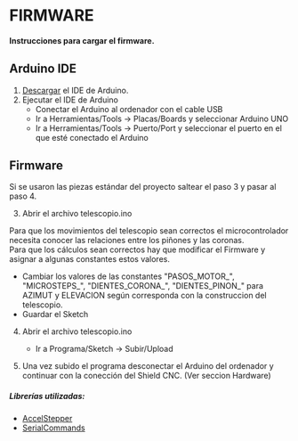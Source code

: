 # FIRMWARE

#### Instrucciones para cargar el firmware.

## Arduino IDE

1. [Descargar](https://github.com/arduino/arduino-ide/releases) el IDE de Arduino.
2. Ejecutar el IDE de Arduino
   - Conectar el Arduino al ordenador con el cable USB
   - Ir a Herramientas/Tools -> Placas/Boards y seleccionar Arduino UNO
   - Ir a Herramientas/Tools -> Puerto/Port y seleccionar el puerto en el que esté conectado el Arduino

## Firmware

Si se usaron las piezas estándar del proyecto saltear el paso 3 y pasar al paso 4.

3. Abrir el archivo telescopio.ino

Para que los movimientos del telescopio sean correctos el microcontrolador necesita conocer las relaciones entre los piñones y las coronas.  
Para que los cálculos sean correctos hay que modificar el Firmware y asignar a algunas constantes estos valores.

- Cambiar los valores de las constantes "PASOS_MOTOR\_", "MICROSTEPS\_", "DIENTES_CORONA\_", "DIENTES_PINON\_" para AZIMUT y ELEVACION según corresponda con la construccion del telescopio.
- Guardar el Sketch

4. Abrir el archivo telescopio.ino

   - Ir a Programa/Sketch -> Subir/Upload

5. Una vez subido el programa desconectar el Arduino del ordenador y continuar con la conección del Shield CNC. (Ver seccion Hardware)

##### Librerías utilizadas:

- [AccelStepper](https://www.airspayce.com/mikem/arduino/AccelStepper/)
- [SerialCommands](https://github.com/ppedro74/Arduino-SerialCommands)
